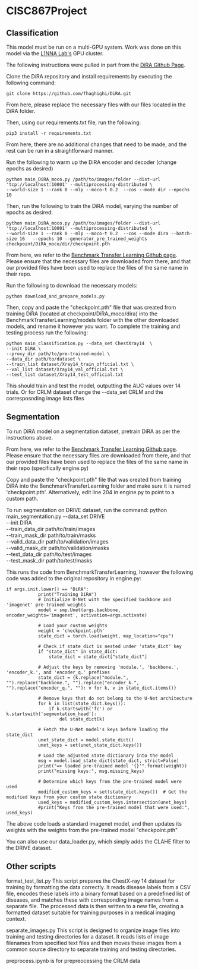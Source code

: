 # CISC867Project

## Classification

This model must be run on a multi-GPU system. Work was done on this model via the [L1NNA Lab's](https://l1nna.com/) GPU cluster.

The following instructions were pulled in part from the [DiRA Github Page](https://github.com/fhaghighi/DiRA).

Clone the DiRA repository and install requirements by executing the following command:

```
git clone https://github.com/fhaghighi/DiRA.git
```

From here, please replace the necessary files with our files located in the DiRA folder.

Then, using our requirements.txt file, run the following:

```
pip3 install -r requirements.txt
```
From here, there are no additional changes that need to be made, and the rest can be run in a straightforward manner.

Run the following to warm up the DiRA encoder and decoder (change epochs as desired)

```
python main_DiRA_moco.py /path/to/images/folder --dist-url 'tcp://localhost:10001' --multiprocessing-distributed \
--world-size 1 --rank 0 --mlp --moco-t 0.2  --cos --mode dir --epochs 10
```

Then, run the following to train the DiRA model, varying the number of epochs as desired:

```
python main_DiRA_moco.py /path/to/images/folder --dist-url 'tcp://localhost:10001' --multiprocessing-distributed \
--world-size 1 --rank 0 --mlp --moco-t 0.2  --cos --mode dira --batch-size 16   --epochs 10 --generator_pre_trained_weights checkpoint/DiRA_moco/dir/checkpoint.pth 
```

From here, we refer to the [Benchmark Transfer Learning Github page](https://github.com/MR-HosseinzadehTaher/BenchmarkTransferLearning). Please ensure that the necessary files are downloaded from there, and that our provided files have been used to replace the files of the same name in their repo.

Run the following to download the necessary models:

```
python download_and_prepare_models.py
```

Then, copy and paste the "checkpoint.pth" file that was created from training DiRA (located at checkpoint/DiRA_moco/dira) into the BenchmarkTransferLearning/models folder with the other downloaded models, and rename it however you want. To complete the training and testing process run the following:

```
python main_classification.py --data_set ChestXray14  \
--init DiRA \
--proxy_dir path/to/pre-trained-model \
--data_dir path/to/dataset \
--train_list dataset/Xray14_train_official.txt \
--val_list dataset/Xray14_val_official.txt \
--test_list dataset/Xray14_test_official.txt 
```

This should train and test the model, outputting the AUC values over 14 trials. Or for CRLM dataset change the --data_set CRLM and the corresposnding image lists files


## Segmentation
To run DiRA model on a segmentation dataset, pretrain DiRA as per the instructions above.

From here, we refer to the [Benchmark Transfer Learning Github page](https://github.com/MR-HosseinzadehTaher/BenchmarkTransferLearning). Please ensure that the necessary files are downloaded from there, and that our provided files have been used to replace the files of the same name in their repo (specifically engine.py)

Copy and paste the "checkpoint.pth" file that was created from training DiRA into the BenchmarkTransferLearning folder and make sure it is named 'checkpoint.pth'.
Alternatively, edit line 204 in engine.py to point to a custom path.

To run segmentation on DRIVE dataset, run the command:
python main_segmentation.py --data_set DRIVE  \
--init DIRA \
--train_data_dir path/to/train/images \
--train_mask_dir path/to/train/masks \
--valid_data_dir path/to/validation/images \
--valid_mask_dir path/to/validation/masks \
--test_data_dir path/to/test/images \
--test_mask_dir path/to/test/masks


This runs the code from BenchmarkTransferLearning, however the following code was added to the original repository in engine.py:
```
if args.init.lower() == "DiRA":
            print("Training DiRA")
            # Initialize U-Net with the specified backbone and 'imagenet' pre-trained weights
            model = smp.Unet(args.backbone, encoder_weights='imagenet', activation=args.activate)

            # Load your custom weights
            weight = 'checkpoint.pth'
            state_dict = torch.load(weight, map_location="cpu")

            # Check if state dict is nested under 'state_dict' key
            if "state_dict" in state_dict:
                state_dict = state_dict["state_dict"]

            # Adjust the keys by removing 'module.', 'backbone.', 'encoder_k.', and 'encoder_q.' prefixes
            state_dict = {k.replace("module.", "").replace("backbone.", "").replace("encoder_k.", "").replace("encoder_q.", ""): v for k, v in state_dict.items()}

            # Remove keys that do not belong to the U-Net architecture
            for k in list(state_dict.keys()):
                if k.startswith('fc') or k.startswith('segmentation_head'):
                    del state_dict[k]

            # Fetch the U-Net model's keys before loading the state_dict
            unet_state_dict = model.state_dict()
            unet_keys = set(unet_state_dict.keys())

            # Load the adjusted state dictionary into the model
            msg = model.load_state_dict(state_dict, strict=False)
            print("=> loaded pre-trained model '{}'".format(weight))
            print("missing keys:", msg.missing_keys)

            # Determine which keys from the pre-trained model were used
            modified_custom_keys = set(state_dict.keys())  # Get the modified keys from your custom state dictionary
            used_keys = modified_custom_keys.intersection(unet_keys)
            #print("Keys from the pre-trained model that were used:", used_keys)
```
The above code loads a standard imagenet model, and then updates its weights with the weights from the pre-trained model "checkpoint.pth"


You can also use our data_loader.py, which simply adds the CLAHE filter to the DRIVE dataset.


## Other scripts
format_test_list.py
This script prepares the ChestX-ray 14 dataset for training by formatting the data correctly. It reads disease labels from a CSV file, encodes these labels into a binary format based on a predefined list of diseases, and matches these with corresponding image names from a separate file. The processed data is then written to a new file, creating a formatted dataset suitable for training purposes in a medical imaging context.

separate_images.py
This script is designed to organize image files into training and testing directories for a dataset. It reads lists of image filenames from specified text files and then moves these images from a common source directory to separate training and testing directories.

preprocess.ipynb is for prepreocessing the CRLM data
